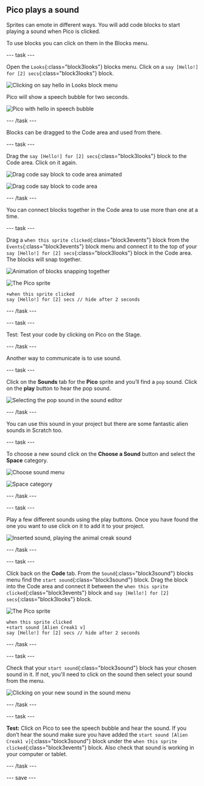 ## Pico plays a sound

Sprites can emote in different ways. You will add code blocks to start playing a sound when Pico is clicked.

To use blocks you can click on them in the Blocks menu.

--- task ---

Open the `Looks`{:class="block3looks"} blocks menu. Click on a `say [Hello!] for [2] secs`{:class="block3looks"} block.

![Clicking on say hello in Looks block menu](images/pico-say-hello-blocks-menu.png)

Pico will show a speech bubble for two seconds.

![Pico with hello in speech bubble](images/pico-say-hello-stage.png)

--- /task ---

Blocks can be dragged to the Code area and used from there.

--- task ---

Drag the `say [Hello!] for [2] secs`{:class="block3looks"} block to the Code area. Click on it again.

![Drag code say block to code area animated](images/pico-drag-say.gif)

![Drag code say block to code area](images/pico-drag-say.png)

--- /task ---

You can connect blocks together in the Code area to use more than one at a time.

--- task ---

Drag a `when this sprite clicked`{:class="block3events"} block from the `Events`{:class="block3events"} block menu and connect it to the top of your `say [Hello!] for [2] secs`{:class="block3looks"} block in the Code area. The blocks will snap together.

![Animation of blocks snapping together](images/pico-snap-together.gif)

![The Pico sprite](images/pico-sprite.png)

```blocks3
+when this sprite clicked
say [Hello!] for [2] secs // hide after 2 seconds
```

--- /task ---

--- task ---

Test: Test your code by clicking on Pico on the Stage.

--- /task ---

Another way to communicate is to use sound.

--- task ---

Click on the **Sounds** tab for the **Pico** sprite and you’ll find a `pop` sound. Click on the **play** button to hear the pop sound.

![Selecting the pop sound in the sound editor](images/pico-sound-play.png)

--- /task ---

You can use this sound in your project but there are some fantastic alien sounds in Scratch too.

--- task ---

To choose a new sound click on the **Choose a Sound** button and select the **Space** category.

![Choose sound menu](images/pico-choose-sound.png)

![Space category](images/pico-space-category.png)

--- /task ---

--- task ---

Play a few different sounds using the play buttons. Once you have found the one you want to use click on it to add it to your project.

![Inserted sound, playing the animal creak sound](images/pico-inserted-sound.png)

--- /task ---

--- task ---

Click back on the **Code** tab. From the `Sound`{:class="block3sound"} blocks menu find the `start sound`{:class="block3sound"} block. Drag the block into the Code area and connect it between the `when this sprite clicked`{:class="block3events"} block and `say [Hello!] for [2] secs`{:class="block3looks"} block.

![The Pico sprite](images/pico-sprite.png)

```blocks3
when this sprite clicked
+start sound [Alien Creak1 v]
say [Hello!] for [2] secs // hide after 2 seconds
```

--- /task ---

--- task ---

Check that your `start sound`{:class="block3sound"} block has your chosen sound in it. If not, you'll need to click on the sound then select your sound from the menu.

![Clicking on your new sound in the sound menu](images/pico-sound-menu.png)

--- /task ---

--- task ---

**Test:** Click on Pico to see the speech bubble and hear the sound. If you don’t hear the sound make sure you have added the `start sound [Alien Creak1 v]`{:class="block3sound"} block under the `when this sprite clicked`{:class="block3events"} block. Also check that sound is working in your computer or tablet.

--- /task ---

--- save ---
